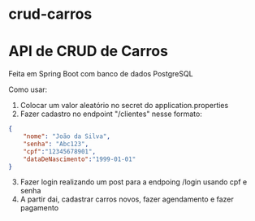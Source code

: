 # crud-carros

# API de CRUD de Carros

Feita em Spring Boot com banco de dados PostgreSQL

Como usar:

1. Colocar um valor aleatório no secret do application.properties
2. Fazer cadastro no endpoint "/clientes" nesse formato: 
```json
{
    "nome": "João da Silva",
    "senha": "Abc123",
    "cpf":"12345678901",
    "dataDeNascimento":"1999-01-01"
}
```
3. Fazer login realizando um post para a endpoing /login usando cpf e senha
4. A partir dai, cadastrar carros novos, fazer agendamento e fazer pagamento
